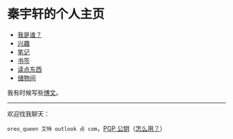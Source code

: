 # 秦宇轩的个人主页

- [我是谁？](./whoami)
- [兴趣](./interest)
- [笔记](./quick-notes)
- [书签](./bookmarks)
- [读点东西](./readings)
- [储物间](./store)

我有时候写些[博文](./post)。

---

欢迎找我聊天：

`oreo_queen 艾特 outlook 点 com`，[PGP 公钥](./pubkey.txt)（[怎么用？](./store/gpg)）
